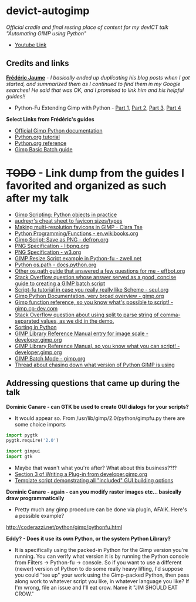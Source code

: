 # devict-autogimp

*Official cradle and final resting place of content for my devICT talk "Automating GIMP using Python"*
* [Youtube Link](https://www.youtube.com/watch?v=Z-_B2lqrvpY)

## Credits and links
**[Frédéric Jaume](http://www.exp-media.com/)** - *I basically ended up duplicating his blog posts when I got started, and summarized them as I continued to find them in my Google searches!  He said that was OK, and I promised to link him and his helpful guides!!*
 * Python-Fu Extending Gimp with Python - [Part 1](http://www.exp-media.com/content/extending-gimp-python-python-fu-plugins-part-1), [Part 2](http://www.exp-media.com/content/extending-gimp-python-python-fu-plugins-part-2), [Part 3](http://www.exp-media.com/content/extending-gimp-python-python-fu-plugins-part-3), [Part 4](http://www.exp-media.com/content/extending-gimp-python-python-fu-plugins-part-4)

**Select Links from Frédéric's guides**

* [Official Gimp Python documentation](http://www.gimp.org/docs/python/index.html)
* [Python.org tutorial](http://docs.python.org/tutorial/index.html)
* [Python.org reference](http://docs.python.org/reference/index.html)
* [Gimp Basic Batch guide](http://www.gimp.org/tutorials/Basic_Batch/)


# ~~TODO~~ - Link dump from the guides I favorited and organized as such after my talk

* [Gimp Scripting: Python objects in practice](http://gimpbook.com/scripting/slides30/pyobjectcode.html)
* [audreyr's cheat sheet to favicon sizes/types](https://github.com/audreyr/favicon-cheat-sheet)
* [Making multi-resolution favicons in GIMP - Clara Tse](http://kirinyan.net/making-multi-resolution-favicons-in-gimp/)
* [Python Programming/Functions - en.wikibooks.org](http://en.wikibooks.org/wiki/Python_Programming/Functions)
* [Gimp Script: Save as PNG - defron.org](http://blog.defron.org/2013/01/gimp-script-save-as-png.html)
* [PNG Specification - libpng.org](http://www.libpng.org/pub/png/spec/iso/)
* [PNG Specification - w3.org](http://www.w3.org/TR/PNG-Chunks.html)
* [GIMP Resize Script example in Python-fu - zwell.net](http://zwell.net/content/pygimp.html)
* [Python os.path - docs.python.org](https://docs.python.org/2/library/os.path.html)
* [Other os.path guide that answered a few questions for me - effbot.org](http://effbot.org/librarybook/os-path.htm)
* [Stack Overflow question whose answer served as a good, concise guide to creating a GIMP batch script](https://stackoverflow.com/questions/12662676/writing-a-gimp-python-script/12663785#12663785)
* [Script-fu tutorial in case you really really like Scheme - seul.org](http://www.seul.org/~grumbel/gimp/script-fu/script-fu-tut.html)
* [Gimp Python Documentation, very broad overview - gimp.org](http://www.gimp.org/docs/python/)
* [Gimp function reference, so you know what's possible to script! - gimp.cp-dev.com](http://gimp.cp-dev.com/manual/gimp-function-reference.html)
* [Stack Overflow question about using split to parse string of comma-separated values, as we did in the demo.](http://stackoverflow.com/questions/3477502/pythonic-method-to-parse-a-string-of-comma-separated-integers-into-a-list-of-i)
* [Sorting in Python](https://wiki.python.org/moin/HowTo/Sorting)
* [GIMP Library Reference Manual entry for image scale - developer.gimp.org](http://developer.gimp.org/api/2.0/libgimp/libgimp-gimpimage.html#gimp-image-scale)
* [GIMP Library Reference Manual, so you know what you can script! - developer.gimp.org](http://developer.gimp.org/api/2.0/libgimp/index.html)
* [GIMP Batch Mode - gimp.org](http://www.gimp.org/tutorials/Basic_Batch/)
* [Thread about chasing down what version of Python GIMP is using](http://gimpforums.com/thread-python-fu-no-show-mac)

## Addressing questions that came up during the talk

**Dominic Canare - can GTK be used to create GUI dialogs for your scripts?**

*    It would appear so.  From /usr/lib/gimp/2.0/python/gimpfu.py there are some choice imports
```python
import pygtk
pygtk.require('2.0')

import gimpui
import gtk
```
*    Maybe that wasn't what you're after?  What about this business??!?
   * [Section 3 of Writing a Plug-in from developer.gimp.org](http://developer.gimp.org/writing-a-plug-in/3/)
   * [Template script demonstrating all "included" GUI building options](http://gimpbook.com/scripting/gimp-script-templates/pyui.py)

**Dominic Canare - again - can you modify raster images etc... basically draw programmatically**

*    Pretty much any gimp procedure can be done via plugin, AFAIK.  Here's a possible example?

http://coderazzi.net/python/gimp/pythonfu.html

**Eddy? - Does it use its own Python, or the system Python Library?**

*    It is specifically using the packed-in Python for the Gimp version you're running.  You can verify what version it is by running the Python console from Filters -> Python-fu -> console.  So if you want to use a different (newer) version of Python to do some really heavy lifting, I'd suppose you could "tee up" your work using the Gimp-packed Python, then pass along work to whatever script you like, in whatever language you like?  If I'm wrong, file an issue and I'll eat crow.  Name it "JIM SHOULD EAT CROW."
